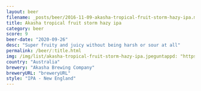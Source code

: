 ```yaml
---
layout: beer
filename: _posts/beer/2016-11-09-akasha-tropical-fruit-storm-hazy-ipa.md
title: Akasha tropical fruit storm hazy ipa
category: beer
score: 9
beer-date: "2020-09-26"
desc: "Super fruity and juicy without being harsh or sour at all"
permalink: /beer/:title.html
img: /img/list/akasha-tropical-fruit-storm-hazy-ipa.jpeguntappd: "https://untappd.com/b/akasha-brewing-company-tropical-fruit-storm-hazy-ipa/3904447"
country: "Australia"
brewery: "Akasha Brewing Company"
breweryURL: "breweryURL"
style: "IPA - New England"
---
```

